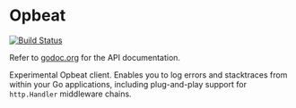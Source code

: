 # Opbeat

[![Build Status](https://travis-ci.org/roncohen/opbeat-go.svg?branch=master)](https://travis-ci.org/roncohen/opbeat-go)

Refer to [godoc.org](http://godoc.org/github.com/roncohen/opbeat-go/opbeat) for the API documentation.

Experimental Opbeat client. Enables you to log errors and stacktraces from
within your Go applications, including plug-and-play support for `http.Handler`
middleware chains.
